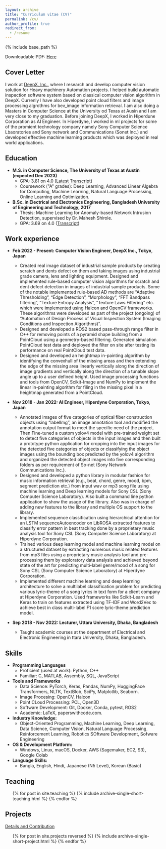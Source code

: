 ```yaml
---
layout: archive
title: "Curriculum vitae (CV)"
permalink: /cv/
author_profile: true
redirect_from:
  - /resume
---
```


{% include base_path %}

Downloadable PDF: [Here](https://mmrahman-utexas.github.io/files/Md_Mesbahur_Rahman_CV_Edu_August_2023.pdf)

Cover Letter
------
I work at [DeepX, Inc.](https://www.deepx.co.jp/), where I research and develop computer vision solution for Heavy machinery Automation projects. I helped build automatic inspection software system based on classical computer vision algorithm in DeepX. Currenly I have also developed point cloud filters and image processing algrothms for bev_image information retrieval. I am also doing a Masters in Computer Science at the University od Texas at Ausin and I am very close to my graduation. Before joining DeepX, I worked in Hiperdune Corporation as AI Engineer. In Hiperdyne, I worked in ml projects for some of the promient technology company namely Sony Computer Science Lbaoratories and Sony network and Communications (Sonet Inc.) and developed effective machine learning products which was deployed in real world applications.

Education
------
* **M.S. in Computer Science, The University of Texas at Austin (expected Dec 2023)**
  * GPA: 3.81 on 4.0 ([Latest Transcript](https://github.com/mmrahman-utexas/files/University_of_Texas_Academic_Summary.pdf))
  * Coursework ("A" grades): Deep Learning, Advanced Linear Algebra for Computing, Machine Learning, Natural Language Processing, Online Learning and Optimization.
* **B.Sc. in Electrical and Electronics Engineering, Bangladesh University of Engineering and Technology, 2017**
  * Thesis: Machine Learning for Anomaly-based Network Intrusion Detection, supervised by Dr. Mahesh Shirole.
  * GPA: 3.69 on 4.0 ([Transcript](https://github.com/mmrahman-utexas/files/MD_MESBAHUR_RAHMAN_Bangladesh_University_of_Engineer_&_Tech_Transcript.pdf))


Work experience
------

* **Feb 2022 - Present: Computer Vision Engineer, DeepX Inc., Tokyo, Japan**
  * Created real image dataset of industrial sample products by creating scratch and dents defect on them and taking images using industrial grade camera, lens and lighting equipment. Designed and implemented rule-based computer vision algorithms for scratch and dent defect detection in images of industrial sample products. Some of the notable implemented rule-based AD methods are “Adaptive Thresholding”, “Edge Detection”,
  “Morphology”, “FFT Bandpass filtering”, “Texture Entropy Analysis”, “Texture Laws Filtering” etc. which were implemented using Halcon and OpenCV frameworks. These algorithms were developed as part of the project (ongoing) of “Automation of Design Process of Visual Inspection System (Imaging Conditions and Inspection Algorithms)”.
  * Designed and developed a ROS2 based pass-through range filter in C++ for removing points of a pyramid shape building from a PointCloud using a geometry-based filtering. Generated simulation PointCloud test data and deployed the filter on site after testing its performance on real PointCloud test data.
  * Designed and developed an heightmap in-painting algorithm by identifying the convexhull of the missing areas and then extending the edge of the missing area linearly vertically along the direction of image gradients and vertically along the direction of a tunable slope angle up to a user defined height. Used image processing functions and tools from OpenCV, Scikit-Image and NumPy to implement the linear in-painting algorithm for filing in the missing pixel in a heightmap generated from a PointCloud.

* **Nov 2018 - Jan 2022: AI Engineer, Hiperdyne Corporation, Tokyo, Japan**
  * Annotated images of five categories of optical fiber construction objects using “labelImg”, an image annotation tool and modified the annotation output format to meet the specific need of the project. Then Fine-tuned a custom yolov4 model with pre-trained weight set to detect five categories of objects in the input images and then built a prototype python application for cropping into the input images for the detected five categories of objects or classifying the object images using the bounding box predicted by the yolov4 algorithm and organized the detected object images into five corresponding folders as per requirement of So-net (Sony Network Communications Inc.).
  * Designed and developed a python library in modular fashion for music information retrieval (e.g., beat, chord, genre, mood, bpm, segment prediction etc.) from input wav or mp3 song file using machine learning and Deep learning models for Sony CSL (Sony Computer Science Laboratory). Also built a command line python application to show the usage of the library. Also was in charge of adding new features to the library and multiple OS support to the library.
  * Implemented sequence classification using hierarchical attention for an LSTM sequenceAutoencoder on LibROSA extracted features to classify error pattern in beat tracking done by a proprietary music analysis tool for Sony CSL (Sony Computer Science Laboratory) at Hiperdyne Corporation.
  * Trained various deep learning model and machine learning model on a structured dataset by extracting numerous music related features from mp3 files using a proprietary music analysis tool and pre-processing them by exploratory data analysis and achieved beyond state of the art for predicting multi-label genre/mood of a song for Sony CSL (Sony Computer Science Laboratory) at Hiperdyne Corporation.
  * Implemented different machine learning and deep learning architecture to solve a multilabel classification problem for predicting various lyric-theme of a song lyrics in text form for a client company at Hiperdyne Corporation. Used frameworks like Scikit-Learn and Keras to train on features extracted using TF-IDF and Word2Vec to achieve best in class multi-label F1 score lyric-theme prediction model.
* **Sep 2018 - Nov 2022: Lecturer, Uttara University, Dhaka, Bangladesh**
  * Taught academic courses at the department of Electrical and Electronic Engineering in ttara University, Dhaka, Bangladesh.

  
Skills
------
* **Programming Languages**
  * Proficient (used at work): Python, C++
  * Familiar:  C, MATLAB, Assembly, SQL, JavaScript
* **Tools and Frameworks**
  * Data Science: PyTorch, Keras, Pandas, NumPy, HuggingFace Transformers, NLTK, TextBlob, SciPy, Matplotlib, Seaborn.
  * Image Procesing: OpenCV, Halcon
  * Point CLoud Processing: PCL, Open3D
  * Software Development: Git, Docker, Conda, pytest, ROS2
  * Academic: LaTeX, paperswithcode.com.
* **Industry Knowledge:**
  *  Object-Oriented Programming, Machine Learning, Deep Learning, Data Science, Computer Vision, Natural Language Processing, Reinforcement Learning, Robotics SOftware Development, Sofware Engineering
* **OS & Development Platform:**
  * Windows, Linux, macOS, Docker, AWS (Sagemaker, EC2, S3), Google Colab
* **Language Skills:**
  * Bangla, English, Hindi, Japanese (N5 Level), Korean (Basic)

Teaching
------
<!-- <i class="fas fa-link" aria-hidden="true"></i> <a href="https://mmrahman-utexas.github.io/teaching/">Details</a> -->
  <ul>{% for post in site.teaching %}
    {% include archive-single-short-teaching.html %}
  {% endfor %}</ul>

Projects
------
<i class="fas fa-link" aria-hidden="true"></i>  <a href="https://mmrahman-utexas.github.io/projects/">Details and Contribution</a>
<ul>{% for post in site.projects reversed %}
  {% include archive-single-short-project.html %}
{% endfor %}</ul>


